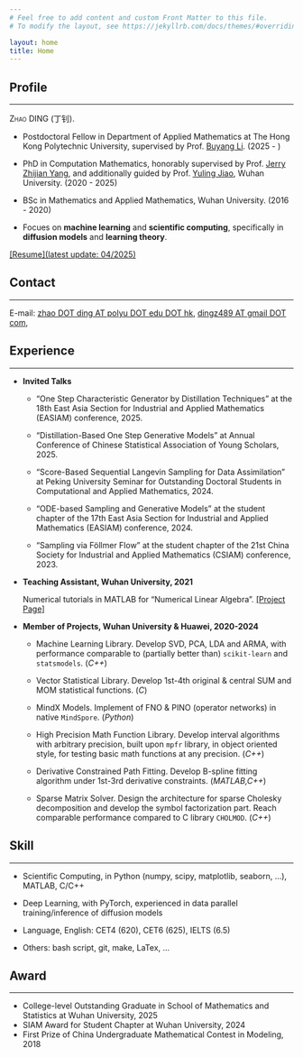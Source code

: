 ```yaml
---
# Feel free to add content and custom Front Matter to this file.
# To modify the layout, see https://jekyllrb.com/docs/themes/#overriding-theme-defaults

layout: home
title: Home
---
```


## Profile
---
<span style="font-variant:small-caps;">Zhao DING</span> (丁钊). 

- Postdoctoral Fellow in Department of Applied Mathematics at The Hong Kong Polytechnic University, supervised by Prof. [Buyang Li](https://www.polyu.edu.hk/ama/profile/byli/). (2025 - )

- PhD in Computation Mathematics, honorably supervised by Prof. [Jerry Zhijian Yang](https://imai.whu.edu.cn/info/1031/2141.htm), and additionally guided by Prof. [Yuling Jiao](https://jszy.whu.edu.cn/jiaoyuling/en/index.htm), Wuhan University. (2020 - 2025)

- BSc in Mathematics and Applied Mathematics, Wuhan University. (2016 - 2020)

- Focues on **machine learning** and **scientific computing**, specifically in **diffusion models** and **learning theory**.

[[Resume](latest update: 04/2025)](assets/resume/resume_en.pdf) 

## Contact
---
E-mail: [zhao DOT ding AT polyu DOT edu DOT hk](mailto:zhao.ding@polyu.edu.hk), [dingz489 AT gmail DOT com](mailto:dingz489@gmail.com),

<!-- Phone: +86 157 2701 5212 -->

<!-- ## Recent Work
---
Working on new **one-step** generation scheme derived from diffusion models, exploiting the deterministic nature of ODE, achieving SOTA results among methods of the same kind. Participated in algorithm design and numerical implementation. [Post](post/generative-ode-flow).
 -->

## Experience
---
- **Invited Talks**

	- “One Step Characteristic Generator by Distillation Techniques” at the 18th East Asia Section for Industrial and Applied Mathematics (EASIAM) conference, 2025.

	- “Distillation-Based One Step Generative Models” at Annual Conference of Chinese Statistical Association of Young Scholars, 2025.

	- “Score-Based Sequential Langevin Sampling for Data Assimilation” at Peking University Seminar for Outstanding Doctoral Students in Computational and Applied Mathematics, 2024.

	- “ODE-based Sampling and Generative Models” at the student chapter of the 17th East Asia Section for Industrial and Applied Mathematics (EASIAM) conference, 2024.

	- “Sampling via Föllmer Flow” at the student chapter of the 21st China Society for Industrial and Applied Mathematics (CSIAM) conference, 2023.

- **Teaching Assistant, Wuhan University, 2021**

	Numerical tutorials in MATLAB for “Numerical Linear Algebra”. [[Project Page]](https://github.com/burning489/2021_autumn_numerical_linear_algebra)

- **Member of Projects, Wuhan University & Huawei, 2020-2024**

	- Machine Learning Library. Develop SVD, PCA, LDA and ARMA, with performance comparable to (partially better than) `scikit-learn` and `statsmodels`. (*C++*)

	- Vector Statistical Library. Develop 1st-4th original & central SUM and MOM statistical functions. (*C*)

	- MindX Models. Implement of FNO & PINO (operator networks) in native `MindSpore`. (*Python*)

	- High Precision Math Function Library. Develop interval algorithms with arbitrary precision, built upon `mpfr` library, in object oriented style, for testing basic math functions at any precision. (*C++*)

	- Derivative Constrained Path Fitting. Develop B-spline fitting algorithm under 1st-3rd derivative constraints. (*MATLAB,C++*)

	- Sparse Matrix Solver. Design the architecture for sparse Cholesky decomposition and develop the symbol factorization part. Reach comparable performance compared to C library `CHOLMOD`. (*C++*)

## Skill
---
- Scientific Computing, in Python (numpy, scipy, matplotlib, seaborn, ...), MATLAB, C/C++

- Deep Learning, with PyTorch, experienced in data parallel training/inference of diffusion models

- Language, English: CET4 (620), CET6 (625), IELTS (6.5)

- Others: bash script, git, make, LaTex, ...

## Award
---
- College-level Outstanding Graduate in School of Mathematics and Statistics at Wuhan University, 2025
- SIAM Award for Student Chapter at Wuhan University, 2024
- First Prize of China Undergraduate Mathematical Contest in Modeling, 2018


